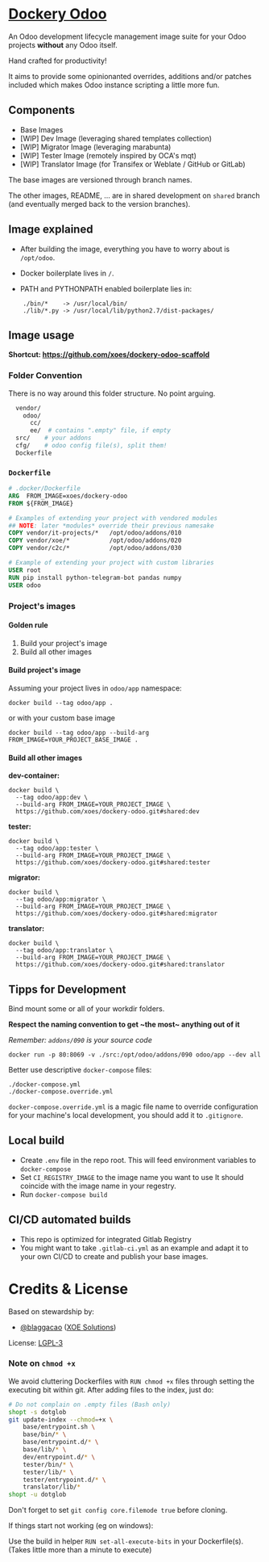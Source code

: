 # [Dockery Odoo](https://github.com/xoes/dockery-odoo)

An Odoo development lifecycle management image suite for your Odoo projects **without** any Odoo itself.

Hand crafted for productivity!

It aims to provide some opinionanted overrides, additions and/or patches included which makes Odoo instance scripting a little more fun.

## Components

- Base Images
- [WIP] Dev Image (leveraging shared templates collection)
- [WIP] Migrator Image (leveraging marabunta)
- [WIP] Tester Image (remotely inspired by OCA's mqt)
- [WIP] Translator Image (for Transifex or Weblate / GitHub or GitLab)

The base images are versioned through branch names.

The other images, README, ... are in shared development on `shared` branch (and eventually merged back to the version branches).

## Image explained

- After building the image, everything you have to worry about is `/opt/odoo`.

- Docker boilerplate lives in `/`.

- PATH and PYTHONPATH enabled boilerplate lies in:

```
    ./bin/*    -> /usr/local/bin/
    ./lib/*.py -> /usr/local/lib/python2.7/dist-packages/
```

## Image usage

**Shortcut: https://github.com/xoes/dockery-odoo-scaffold**

### Folder Convention

There is no way around this folder structure. No point arguing.

```bash
  vendor/
    odoo/
      cc/
      ee/  # contains ".empty" file, if empty
  src/    # your addons
  cfg/    # odoo config file(s), split them!
  Dockerfile
```

### `Dockerfile`

```dockerfile
# .docker/Dockerfile
ARG  FROM_IMAGE=xoes/dockery-odoo
FROM ${FROM_IMAGE}

# Examples of extending your project with vendored modules
## NOTE: later *modules* override their previous namesake
COPY vendor/it-projects/*   /opt/odoo/addons/010
COPY vendor/xoe/*           /opt/odoo/addons/020
COPY vendor/c2c/*           /opt/odoo/addons/030

# Example of extending your project with custom libraries
USER root
RUN pip install python-telegram-bot pandas numpy
USER odoo
```
### Project's images

#### Golden rule

1. Build your project's image
2. Build all other images

#### Build project's image

Assuming your project lives in `odoo/app` namespace:

    docker build --tag odoo/app .

or with your custom base image

    docker build --tag odoo/app --build-arg FROM_IMAGE=YOUR_PROJECT_BASE_IMAGE .

#### Build all other images

**dev-container:**

    docker build \
      --tag odoo/app:dev \
      --build-arg FROM_IMAGE=YOUR_PROJECT_IMAGE \
      https://github.com/xoes/dockery-odoo.git#shared:dev

**tester:**

    docker build \
      --tag odoo/app:tester \
      --build-arg FROM_IMAGE=YOUR_PROJECT_IMAGE \
      https://github.com/xoes/dockery-odoo.git#shared:tester

**migrator:**

    docker build \
      --tag odoo/app:migrator \
      --build-arg FROM_IMAGE=YOUR_PROJECT_IMAGE \
      https://github.com/xoes/dockery-odoo.git#shared:migrator

**translator:**

    docker build \
      --tag odoo/app:translator \
      --build-arg FROM_IMAGE=YOUR_PROJECT_IMAGE \
      https://github.com/xoes/dockery-odoo.git#shared:translator

## Tipps for Development

Bind mount some or all of your workdir folders.

**Respect the naming convention to get ~the most~ anything out of it**

_Remember: `addons/090` is your source code_

    docker run -p 80:8069 -v ./src:/opt/odoo/addons/090 odoo/app --dev all

Better use descriptive `docker-compose` files:

    ./docker-compose.yml
    ./docker-compose.override.yml

`docker-compose.override.yml` is a magic file name to override configuration for your machine's local development, you should add it to `.gitignore`.

## Local build

 - Create `.env` file in the repo root.
   This will feed environment variables to `docker-compose`
 - Set `CI_REGISTRY_IMAGE` to the image name you want to use
   It should coincide with the image name in your regestry.
 - Run `docker-compose build`

## CI/CD automated builds

 - This repo is optimized for integrated Gitlab Registry
 - You might want to take `.gitlab-ci.yml` as an example and adapt it to your own CI/CD to create and publish your base images.


# Credits & License

Based on stewardship by:
 - [@blaggacao](https://github.com/blaggacao) ([XOE Solutions](https://xoe.solutions))

License: [LGPL-3](https://www.gnu.org/licenses/lgpl-3.0.en.html)


### Note on `chmod +x`
We avoid cluttering Dockerfiles with `RUN chmod +x` files through setting the executing bit within git. After adding files to the index, just do:

```bash    
# Do not complain on .empty files (Bash only)
shopt -s dotglob
git update-index --chmod=+x \
    base/entrypoint.sh \
    base/bin/* \
    base/entrypoint.d/* \
    base/lib/* \
    dev/entrypoint.d/* \
    tester/bin/* \
    tester/lib/* \
    tester/entrypoint.d/* \
    translator/lib/*
shopt -u dotglob
```

Don't forget to set `git config core.filemode true` before cloning.

If things start not working (eg on windows):

Use the build in helper `RUN set-all-execute-bits` in your Dockerfile(s).
(Takes little more than a minute to execute)